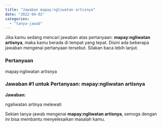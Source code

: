 ```yaml
---
title: "Jawaban mapay:ngliwatan artisnya​"
date: "2022-04-02"
categories: 
  - "tanya-jawab"
---
```


Jika kamu sedang mencari jawaban atas pertanyaan: **mapay:ngliwatan artisnya​**, maka kamu berada di tempat yang tepat. Disini ada beberapa jawaban mengenai pertanyaan tersebut. Silakan baca lebih lanjut.

### Pertanyaan

mapay:ngliwatan artisnya​

### Jawaban #1 untuk Pertanyaan: mapay:ngliwatan artisnya​

**Jawaban:**

ngaliwatan artinya melewati

Sekian tanya-jawab mengenai **mapay:ngliwatan artisnya​**, semoga dengan ini bisa membantu menyelesaikan masalah kamu.
